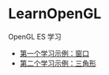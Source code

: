 # LearnOpenGL
OpenGL ES 学习

- [第一个学习示例：窗口](LearnOpenGL/LearnOpenGL-01-Window/01-README.md)
- [第二个学习示例：三角形](LearnOpenGL/LearnOpenGL-02-Triangle/02-README.md)
